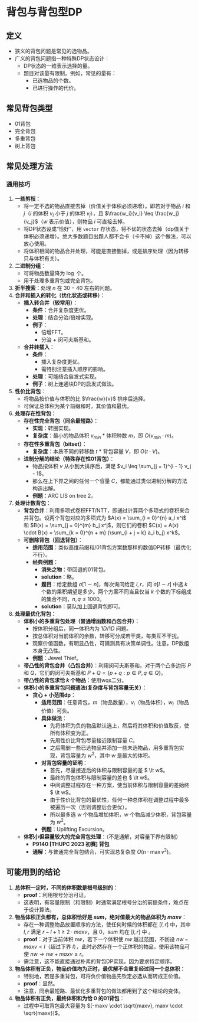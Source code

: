 # 背包与背包型DP

## 定义
- 狭义的背包问题是常见的选物品。
- 广义的背包问题指一种特殊DP状态设计：
  - DP状态的一维表示选择的量。
  - 题目对该量有限制。例如，常见的量有：
    - 已选物品的个数。
    - 已进行操作的代价。

## 常见背包类型
- 01背包
- 完全背包
- 多重背包
- 树上背包

## 常见处理方法
### 通用技巧
1. **一些剪枝**：
    - 将一定不选的物品直接去掉（价值关于体积必须递增）。即若对于物品 $i$ 和 $j$（$i$ 的体积 $v_i$ 小于 $j$ 的体积 $v_j$），且 $\frac{w_i}{v_i} \leq \frac{w_j}{v_j}$（$w$ 表示价值），则物品 $i$ 可直接去掉。
    - 将DP状态设成“恰好”，用 `vector` 存状态，将不优的状态去掉（dp值关于体积必须递增）。绝大多数题目出题人都不会卡（卡不掉）这个做法，可以放心使用。
    - 将体积相同的物品合并处理，可能是直接删掉，或是排序处理（因为转移只与体积有关）。
2. **二进制分组**：
    - 可将物品数量降为 $\log$ 个。
    - 用于处理多重背包或完全背包。
3. **折半搜索**：处理 $n$ 在 $30 - 40$ 左右的问题。
4. **合并和插入的转化（优化状态或转移）**：
    - **插入转合并（较常用）**：
      - **条件**：合并复杂度更优。
      - **处理**：结合分治/倍增实现。
      - **例子**：
        - 倍增FFT。
        - 分治 + 闵可夫斯基和。
    - **合并转插入**：
      - **条件**：
        - 插入复杂度更优。
        - 需特别注意插入顺序的影响。
      - **处理**：可能结合启发式实现。
      - **例子**：树上连通块DP的启发式做法。
5. **性价比背包**：
    - 将物品按价值与体积的比 $\frac{w}{v}$ 排序后选择。
    - 可保证总体积为某个前缀和时，其价值和最优。
6. **处理存在性背包**：
    - **存在性完全背包（同余最短路）**：
      - **实现**：转圈实现。
      - **复杂度**：最小的物品体积 $v_{min}$ * 体积种数 $m$，即 $O(v_{min} \cdot m)$。
    - **存在性多重背包（bitset）**：
      - **复杂度**：本质不同的转移数 $t$ * 背包容量 $V$，即 $O(t \cdot V)$。
    - **进制分解的结论（特殊存在性01背包）**：
      - 物品按体积 $v$ 从小到大排序后，满足 $v_i \leq \sum_{j = 1}^{i - 1} v_j - 1$。
      - 那么在上下界之间的任何一个容量 $C$，都能通过类似进制分解的方法构造出解。
      - **例题**：ARC LIS on tree 2。
7. **处理计数背包**：
    - **背包合并**：利用多项式卷积FFT/NTT，即通过计算两个多项式的卷积来合并背包。设两个背包对应的多项式为 $A(x) = \sum_{i = 0}^{n} a_i x^i$ 和 $B(x) = \sum_{j = 0}^{m} b_j x^j$，则它们的卷积 $C(x) = A(x) \cdot B(x) = \sum_{k = 0}^{n + m} (\sum_{i + j = k} a_i b_j) x^k$。
    - **可删除背包（回退背包）**：
      - **适用范围**：类似高维前缀和/01背包方案数那样的数值DP转移（最优化不行）。
      - **经典例题**：
        - **消失之物**：带回退的01背包。
        - **solution**：略。
        - **题目**：给定数组 $a[1 \sim n]$，每次询问给定 $l, r$，问 $a[l \sim r]$ 中选 $k$ 个数的乘积期望是多少。两个方案不同当且仅当 $k$ 个数的下标组成的集合不同，$n, q \leq 1000$。
        - **solution**：莫队加上回退背包即可。
8. **处理最优化背包**：
    - **体积小的多重背包处理（普通增函数和凸包合并）**：
      - 按体积分组后，同一体积内为 $1D/1D$ 问题。
      - 按总体积对当前体积的余数，转移可分成若干类，每类互不干扰。
      - 观察价值函数，有明显凸性，可猜测具有决策单调性。注意，DP数组本身无凸性。
      - **例题**：Jewel Thief。
    - **带凸性的背包合并（凸包合并）**：利用闵可夫斯基和。对于两个凸多边形 $P$ 和 $Q$，它们的闵可夫斯基和 $P + Q = \{p + q : p \in P, q \in Q\}$。
    - **带凸性的背包求恰 $k$ 个物品**：使用wqs二分。
    - **体积小的多重背包问题通法(复杂度与背包容量无关）**：
      - **贪心 + 小范围dp**：
        - **适用范围**：任意背包，$m$（物品数量），$v_i$（物品体积），$w_i$（物品价值）可负。
        - **具体做法**：
          - 先将体积为负的物品默认选上，然后将其体积和价值取反，使所有体积变为正。
          - 先用性价比背包尽量接近限制容量 $C$。
          - 之后需删一些已选物品并添加一些未选物品，用多重背包实现，背包容量为 $w^2$，其中 $w$ 是最大的体积。
        - **对背包容量的证明**：
          - 首先，尽量接近后的体积与限制容量的差 $ \lt w$。
          - 最终的背包体积与限制容量的差也 $ \lt w$。
          - 中间调整过程存在一种方案，使当前体积与限制容量的差始终 $ \lt w$。
          - 由于性价比背包的最优性，任何一种总体积在调整过程中最多被遍历一次（否则调整后会更优）。
          - 所以最多选 $w$ 个物品增加体积，$w$ 个物品减少体积，背包容量为 $w^2$。
        - **例题**：Uplifting Excursion。
    - **体积小但容量较大的完全背包处理**：（不是通解，对容量下界有限制）
      - **P9140 [THUPC 2023 初赛] 背包** 
      - **通解**：与普通完全背包结合，可实现总复杂度 $O(n \cdot \max v^2)$。

## 可能用到的结论
1. **总体积一定时，不同的体积数是根号级别的**：
    - **proof**：利用根号分治可证。
    - 这表明，有容量限制（和限制）时通常满足根号分治的前提条件，难点在于设计算法。
2. **物品体积正负都有，总体积恰好是 $sum$，绝对值最大的物品体积为 $maxv$**：
    - 存在一种调整物品放置顺序的方法，使任何时候的体积都在 $[l, r]$ 中，其中 $l, r$ 满足 $r - l + 1 \geq 2 \cdot maxv$，且 $0$，$sum$ 均在 $[l, r]$ 中 。
    - **proof**：对于当前体积 $nw$，若下一个体积使 $nw$ 越过范围，不妨设 $nw - maxv \lt l$（超过下界 $l$），此时必然存在一个正体积的物品，使用该物品可使 $nw \to nw + maxv \leq r$。
    - 需注意，这不能直接通过朴素的背包DP实现，因为要求特定顺序。
3. **物品体积有正负，物品价值均为正时，最优解不会重复经过同一个总体积**：
    - 特别地，若是多重背包，可将负价值物品先钦定必选从而转成正价值。
    - **proof**：显然。
    - 注意，同余最短路、最优化多重背包的做法都用到了这个结论的变体。
4. **物品体积有正负，最终体积和为恰 $0$ 的01背包**：
    - 过程中可取背包最大容量为 $[-maxv \cdot \sqrt{maxv}, maxv \cdot \sqrt{maxv}]$。